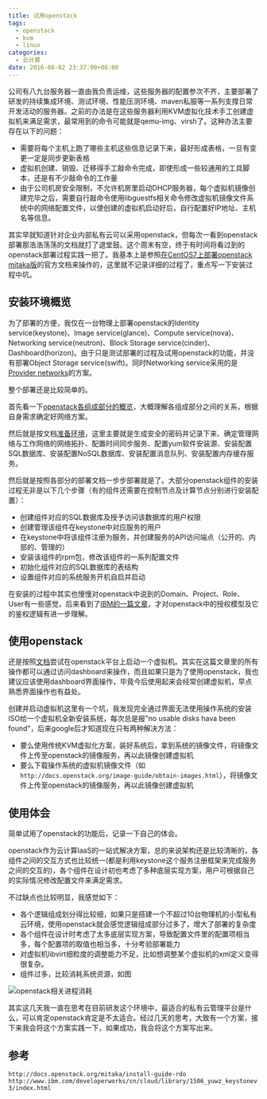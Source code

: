 ```yaml
---
title: 试用openstack
tags:
  - openstack
  - kvm
  - linux
categories:
  - 云计算
date: 2016-08-02 23:37:00+08:00
---
```

公司有八九台服务器一直由我负责运维，这些服务器的配置参次不齐，主要部署了研发的持续集成环境、测试环境、性能压测环境、maven私服等一系列支撑日常开发活动的服务器。之前的办法是在这些服务器利用KVM虚拟化技术手工创建虚拟机来满足需求，最常用到的命令可能就是qemu-img、virsh了。这种办法主要存在以下的问题：

* 需要将每个主机上跑了哪些主机这些信息记录下来，最好形成表格，一旦有变更一定是同步更新表格
* 虚拟机创建、销毁、迁移得手工敲命令完成，即使形成一些较通用的工具脚本，还是有不少敲命令的工作量
* 由于公司机房安全限制，不允许机房里启动DHCP服务器，每个虚拟机镜像创建完毕之后，需要自行敲命令使用libguestfs相关命令修改虚拟机镜像文件系统中的网络配置文件，以使创建的虚拟机启动好后，自行配置好IP地址、主机名等信息。

其实早就知道针对企业内部私有云可以采用openstack，但每次一看到openstack部署那浩浩荡荡的文档就打了退堂鼓。这个周末有空，终于有时间将看过到的openstack部署过程实践一把了。我基本上是参照[在CentOS7上部署openstack mitaka版](http://docs.openstack.org/mitaka/install-guide-rdo/)的官方文档来操作的，这里就不记录详细的过程了，重点写一下安装过程中坑。

## 安装环境概览

为了部署的方便，我仅在一台物理上部署openstack的Identity service(keystone)、Image service(glance)、Compute service(nova)、Networking service(neutron)、Block Storage service(cinder)、Dashboard(horizon)。由于只是测试部署的过程及试用openstack的功能，并没有部署Object Storage service(swift)。同时Networking service采用的是[Provider networks](http://docs.openstack.org/mitaka/install-guide-rdo/overview.html#id4)的方案。

整个部署还是比较简单的。

首先看一下[openstack各组成部分的概览](http://docs.openstack.org/mitaka/install-guide-rdo/overview.html)，大概理解各组成部分之间的关系，根据自身需求确定好网络方案。

然后就是按文档[准备环境](http://docs.openstack.org/mitaka/install-guide-rdo/environment.html)，这里主要就是生成安全的密码并记录下来、确定管理网络与工作网络的网络拓扑、配置时间同步服务、配置yum软件安装源、安装配置SQL数据库、安装配置NoSQL数据库、安装配置消息队列、安装配置内存缓存服务。

然后就是按照各部分的部署文档一步步部署就是了。大部分openstack组件的安装过程无非是以下几个步骤（有的组件还需要在控制节点及计算节点分别进行安装配置）：

* 创建组件对应的SQL数据库及授予访问该数据库的用户权限
* 创建管理该组件在keystone中对应服务的用户
* 在keystone中将该组件注册为服务，并创建服务的API访问端点（公开的、内部的、管理的）
* 安装该组件的rpm包，修改该组件的一系列配置文件
* 初始化组件对应的SQL数据库的表结构
* 设置组件对应的系统服务开机自启并启动

在安装的过程中其实也慢慢对openstack中说到的Domain、Project、Role、User有一些感觉，后来看到了[IBM的一篇文章](http://www.ibm.com/developerworks/cn/cloud/library/1506_yuwz_keystonev3/index.html)，才对openstack中的授权模型及它的鉴权逻辑有进一步理解。

##  使用openstack

还是按照[文档](http://docs.openstack.org/mitaka/install-guide-rdo/launch-instance.html)尝试在openstack平台上启动一个虚拟机。其实在这篇文章里的所有操作都可以通过访问dashboard来操作，而且如果只是为了使用openstack，我也建议应该使用dashboard界面操作，毕竟今后使用起来会经常创建虚拟机，早点熟悉界面操作也有益处。

创建并启动虚拟机这里有一个坑，我发现完全通过界面无法使用操作系统的安装ISO给一个虚拟机全新安装系统，每次总是报"no usable disks hava been found"，后来google后才知道现在只有两种解决方法：

* 要么使用传统KVM虚拟化方案，装好系统后，拿到系统的镜像文件，将镜像文件上传至openstack的镜像服务，再以此镜像创建虚拟机
* 要么下载操作系统的虚拟机镜像文件（如`http://docs.openstack.org/image-guide/obtain-images.html`），将镜像文件上传至openstack的镜像服务，再以此镜像创建虚拟机

## 使用体会

简单试用了openstack的功能后，记录一下自己的体会。

openstack作为云计算IaaS的一站式解决方案，总的来说架构还是比较清晰的，各组件之间的交互方式也比较统一(都是利用keystone这个服务注册框架来完成服务之间的交互的)，各个组件在设计初也考虑了多种底层实现方案，用户可根据自己的实际情况修改配置文件来满足需求。

不过缺点也比较明显，我感觉如下：

* 各个逻辑组成划分得比较细，如果只是搭建一个不超过10台物理机的小型私有云环境，使用openstack就会感觉逻辑组成部分过多了，增大了部署的复杂度
* 各个组件在设计时考虑了太多底层实现方案，导致配置文件里的配置项相当多，每个配置项的取值也相当多，十分考验部署能力
* 对虚拟机libvirt细粒度的调整能力不足，比如想调整某个虚拟机的xml定义变得很复杂。
* 组件过多，比较消耗系统资源，如图

![openstack相关进程消耗](/images/20160802/openstack_processes.png)

其实这几天我一直在思考在目前研发这个环境中，最适合的私有云管理平台是什么，可以肯定openstack肯定是不太适合。经过几天的思考，大致有一个方案，接下来我会将这个方案实践一下，如果成功，我会将这个方案写出来。

## 参考

`http://docs.openstack.org/mitaka/install-guide-rdo`
`http://www.ibm.com/developerworks/cn/cloud/library/1506_yuwz_keystonev3/index.html`
